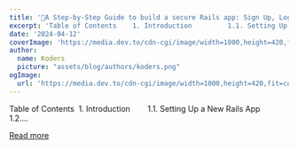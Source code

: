```yaml
---
title: '🚀A Step-by-Step Guide to build a secure Rails app: Sign Up, Log In, and Log Out'
excerpt: 'Table of Contents    1. Introduction         1.1. Setting Up a New Rails App         1.2....'
date: '2024-04-12'
coverImage: 'https://media.dev.to/cdn-cgi/image/width=1000,height=420,fit=cover,gravity=auto,format=auto/https%3A%2F%2Fdev-to-uploads.s3.amazonaws.com%2Fuploads%2Farticles%2F9y7nwnv9age350d9718x.png'
author:
  name: Koders
  picture: "assets/blog/authors/koders.png"
ogImage:
  url: 'https://media.dev.to/cdn-cgi/image/width=1000,height=420,fit=cover,gravity=auto,format=auto/https%3A%2F%2Fdev-to-uploads.s3.amazonaws.com%2Fuploads%2Farticles%2F9y7nwnv9age350d9718x.png'
---
```


Table of Contents    1. Introduction         1.1. Setting Up a New Rails App         1.2....

[Read more](https://dev.to/dumebii/secure-rails-authentication-a-step-by-step-guide-to-sign-up-log-in-and-log-out-plk)
